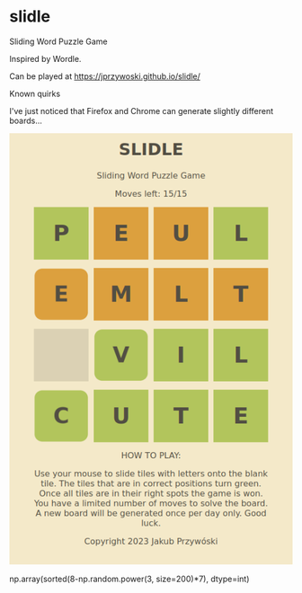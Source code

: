 # slidle
Sliding Word Puzzle Game

Inspired by Wordle.

Can be played at https://jprzywoski.github.io/slidle/

Known quirks

I've just noticed that Firefox and Chrome can generate slightly different boards...

![image](board.png)

np.array(sorted(8-np.random.power(3, size=200)*7), dtype=int)
